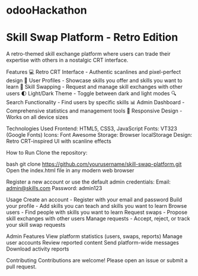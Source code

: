 # odooHackathon
# Skill Swap Platform - Retro Edition

A retro-themed skill exchange platform where users can trade their expertise with others in a nostalgic CRT interface.

Features
💻 Retro CRT Interface - Authentic scanlines and pixel-perfect design
👤 User Profiles - Showcase skills you offer and skills you want to learn
🔄 Skill Swapping - Request and manage skill exchanges with other users
🌓 Light/Dark Theme - Toggle between dark and light modes
🔍 Search Functionality - Find users by specific skills
📊 Admin Dashboard - Comprehensive statistics and management tools
📱 Responsive Design - Works on all device sizes

Technologies Used
Frontend: HTML5, CSS3, JavaScript
Fonts: VT323 (Google Fonts)
Icons: Font Awesome
Storage: Browser localStorage
Design: Retro CRT-inspired UI with scanline effects

How to Run
Clone the repository:

bash
git clone https://github.com/yourusername/skill-swap-platform.git
Open the index.html file in any modern web browser

Register a new account or use the default admin credentials:
Email: admin@skills.com
Password: admin123

Usage
Create an account - Register with your email and password
Build your profile - Add skills you can teach and skills you want to learn
Browse users - Find people with skills you want to learn
Request swaps - Propose skill exchanges with other users
Manage requests - Accept, reject, or track your skill swap requests

Admin Features
View platform statistics (users, swaps, reports)
Manage user accounts
Review reported content
Send platform-wide messages
Download activity reports

Contributing
Contributions are welcome! Please open an issue or submit a pull request.
